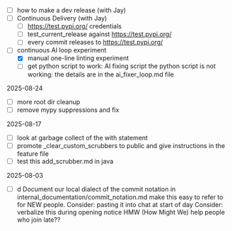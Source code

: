 - [ ] how to make a dev release (with Jay)
- [ ] Continuous Delivery (with Jay)
   - [ ] https://test.pypi.org/ credentials
   - [ ] test_current_release against https://test.pypi.org/
   - [ ] every commit releases to https://test.pypi.org/
- [ ] continuous AI loop experiment
   - [x] manual one-line linting experiment
   - [ ] get python script to work: AI fixing script
   the python script is not working: the details are in the ai_fixer_loop.md file

2025-08-24
- [ ] more root dir cleanup
- [ ] remove mypy suppressions and fix

2025-08-17
- [ ] look at garbage collect of the with statement
- [ ] promote _clear_custom_scrubbers to public and give instructions in the feature file
- [ ] test this add_scrubber.md in java

2025-08-03
- [ ] d Document our local dialect of the commit notation in internal_documentation/commit_notation.md
        make this easy to refer to for NEW people. 
        Consider: pasting it into chat at start of day
        Consider: verbalize this during opening notice
        HMW (How Might We) help people who join late?? 

